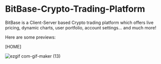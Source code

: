 # BitBase-Crypto-Trading-Platform
BitBase is a Client-Server based Crypto trading platform which offers live pricing, dynamic charts, user portfolio, account settings... and much more!

Here are some previews:

[HOME]

![ezgif com-gif-maker (13)](https://user-images.githubusercontent.com/64158778/135338583-0ac73001-d63e-4b67-b5cf-6fbad5520ea5.gif)


